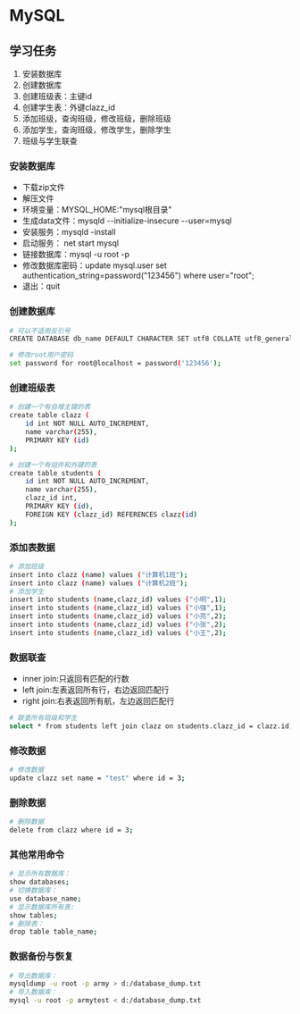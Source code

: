 # MySQL

## 学习任务

1. 安装数据库
1. 创建数据库
2. 创建班级表：主键id
3. 创建学生表：外键clazz_id
4. 添加班级，查询班级，修改班级，删除班级
5. 添加学生，查询班级，修改学生，删除学生
6. 班级与学生联查

### 安装数据库
* 下载zip文件
* 解压文件
* 环境变量：MYSQL_HOME:"mysql根目录"
* 生成data文件：mysqld --initialize-insecure --user=mysql
* 安装服务：mysqld -install
* 启动服务： net start mysql
* 链接数据库：mysql -u root -p
* 修改数据库密码：update mysql.user set authentication_string=password("123456") where user="root";
* 退出：quit

### 创建数据库

``` bash
# 可以不适用反引号
CREATE DATABASE db_name DEFAULT CHARACTER SET utf8 COLLATE utf8_general_ci; 

# 修改root用户密码
set password for root@localhost = password('123456'); 
```

### 创建班级表

``` bash
# 创建一个有自增主键的表
create table clazz (
    id int NOT NULL AUTO_INCREMENT,
    name varchar(255),
    PRIMARY KEY (id)
);

# 创建一个有组件和外键的表
create table students (
    id int NOT NULL AUTO_INCREMENT,
    name varchar(255),
    clazz_id int,
    PRIMARY KEY (id),
    FOREIGN KEY (clazz_id) REFERENCES clazz(id)
);
```

### 添加表数据

``` bash
# 添加班级
insert into clazz (name) values ("计算机1班");
insert into clazz (name) values ("计算机2班");
# 添加学生
insert into students (name,clazz_id) values ("小明",1);
insert into students (name,clazz_id) values ("小强",1);
insert into students (name,clazz_id) values ("小亮",2);
insert into students (name,clazz_id) values ("小张",2);
insert into students (name,clazz_id) values ("小王",2);
```

### 数据联查
* inner join:只返回有匹配的行数
* left join:左表返回所有行，右边返回匹配行
* right join:右表返回所有航，左边返回匹配行

``` bash
# 联查所有班级和学生
select * from students left join clazz on students.clazz_id = clazz.id;
```

### 修改数据
``` bash
# 修改数据
update clazz set name = "test" where id = 3;
```

### 删除数据

``` bash
# 删除数据
delete from clazz where id = 3;
```

### 其他常用命令

``` bash
# 显示所有数据库：
show databases;
# 切换数据库：
use database_name;
# 显示数据库所有表:
show tables;
# 删除表：
drop table table_name;
```


### 数据备份与恢复

``` bash
# 导出数据库：
mysqldump -u root -p army > d:/database_dump.txt
# 导入数据库：
mysql -u root -p armytest < d:/database_dump.txt
```

